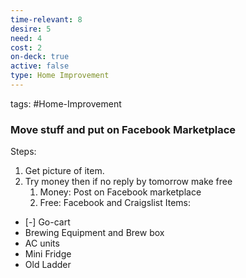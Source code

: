 ```yaml
---
time-relevant: 8
desire: 5
need: 4
cost: 2
on-deck: true
active: false
type: Home Improvement
---
```

tags: #Home-Improvement 
### Move stuff and put on Facebook Marketplace
Steps:
1. Get picture of item.
2. Try money then if no reply by tomorrow make free
	1. Money: Post on Facebook marketplace
	2. Free: Facebook and Craigslist
Items:
- [-] Go-cart
- Brewing Equipment and Brew box
- AC units
- Mini Fridge
- Old Ladder